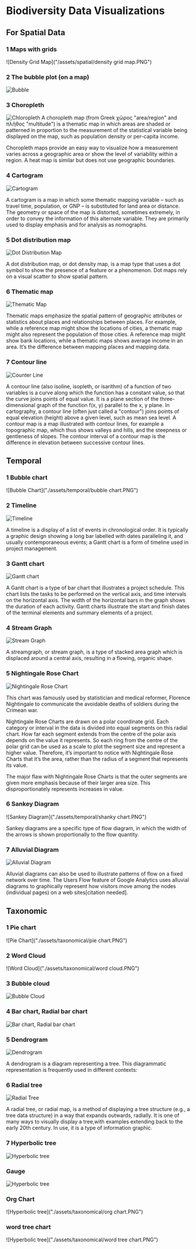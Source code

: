 # Biodiversity Data Visualizations
## For Spatial Data
### 1 Maps with grids
![Density Grid Map]("/assets/spatial/density grid map.PNG")
### 2 The bubble plot (on a map)
![Bubble]("./assets/spatial/bubble.png")
### 3 Choropleth
![Chloropleth]("assets/spatial/choropleth.png")
A choropleth map (from Greek χῶρος "area/region" and πλῆθος "multitude") is a thematic map in which areas are shaded or patterned in proportion to the measurement of the statistical variable being displayed on the map, such as population density or per-capita income.

Choropleth maps provide an easy way to visualize how a measurement varies across a geographic area or show the level of variability within a region. A heat map is similar but does not use geographic boundaries.

### 4 Cartogram
![Cartogram]("assets/spatial/cartogram.png")

A cartogram is a map in which some thematic mapping variable – such as travel time, population, or GNP – is substituted for land area or distance. The geometry or space of the map is distorted, sometimes extremely, in order to convey the information of this alternate variable. They are primarily used to display emphasis and for analysis as nomographs.
### 5 Dot distribution map
![Dot Distribution Map]("./assets/spatial/dotdistributed.jpg")

A dot distribution map, or dot density map, is a map type that uses a dot symbol to show the presence of a feature or a phenomenon. Dot maps rely on a visual scatter to show spatial pattern.
### 6 Thematic map
![Thematic Map]("./assets/spatial/thematic.png")

Thematic maps emphasize the spatial pattern of geographic attributes or statistics about places and relationships between places. For example, while a reference map might show the locations of cities, a thematic map might also represent the population of those cities. A reference map might show bank locations, while a thematic maps shows average income in an area. It’s the difference between mapping places and mapping data.


### 7 Contour line
![Counter Line]("./assets/spatial/counter.jpg")

A contour line (also isoline, isopleth, or isarithm) of a function of two variables is a curve along which the function has a constant value, so that the curve joins points of equal value. It is a plane section of the three-dimensional graph of the function f(x, y) parallel to the x, y plane. In cartography, a contour line (often just called a "contour") joins points of equal elevation (height) above a given level, such as mean sea level. A contour map is a map illustrated with contour lines, for example a topographic map, which thus shows valleys and hills, and the steepness or gentleness of slopes. The contour interval of a contour map is the difference in elevation between successive contour lines.

## Temporal
### 1 Bubble chart
![Bubble Chart]("./assets/temporal/bubble chart.PNG")

### 2 Timeline
![Timeline]("./assets/temporal/timeline.png")

A timeline is a display of a list of events in chronological order. It is typically a graphic design showing a long bar labelled with dates paralleling it, and usually contemporaneous events; a Gantt chart is a form of timeline used in project management.
### 3 Gantt chart
![Gantt chart]("./assets/temporal/gantt.png")

A Gantt chart is a type of bar chart that illustrates a project schedule. This chart lists the tasks to be performed on the vertical axis, and time intervals on the horizontal axis. The width of the horizontal bars in the graph shows the duration of each activity. Gantt charts illustrate the start and finish dates of the terminal elements and summary elements of a project.

### 4 Stream Graph
![Stream Graph]("./assets/temporal/streamgraph.png")

A streamgraph, or stream graph, is a type of stacked area graph which is displaced around a central axis, resulting in a flowing, organic shape.

### 5 Nightingale Rose Chart
![Nightingale Rose Chart]("./assets/temporal/rose.jpg")

This chart was famously used by statistician and medical reformer, Florence Nightingale to communicate the avoidable deaths of soldiers during the Crimean war.

Nightingale Rose Charts are drawn on a polar coordinate grid. Each category or interval in the data is divided into equal segments on this radial chart. How far each segment extends from the centre of the polar axis depends on the value it represents. So each ring from the centre of the polar grid can be used as a scale to plot the segment size and represent a higher value. Therefore, it’s important to notice with Nightingale Rose Charts that it’s the area, rather than the radius of a segment that represents its value.

The major flaw with Nightingale Rose Charts is that the outer segments are given more emphasis because of their larger area size. This disproportionately represents increases in value.
### 6 Sankey Diagram
![Sankey Diagram]("./assets/temporal/shanky chart.PNG")

Sankey diagrams are a specific type of flow diagram, in which the width of the arrows is shown proportionally to the flow quantity.
### 7 Alluvial Diagram
![Alluvial Diagram]("./assets/temporal/alluvial.png")

Alluvial diagrams can also be used to illustrate patterns of flow on a fixed network over time. The Users Flow feature of Google Analytics uses alluvial diagrams to graphically represent how visitors move among the nodes (individual pages) on a web sites[citation needed].

## Taxonomic
### 1 Pie chart
![Pie Chart]("./assets/taxonomical/pie chart.PNG")

### 2 Word Cloud
![Word Cloud]("./assets/taxonomical/word cloud.PNG")

### 3 Bubble cloud
![Bubble Cloud]("./assets/taxonomical/bubble-d3.png")

### 4 Bar chart, Radial bar chart
![Bar chart, Radial bar chart]("./assets/taxonomical/bar.png")

### 5 Dendrogram
![Dendrogram]("./assets/taxonomical/dendrogram.png")

A dendrogram is a diagram representing a tree. This diagrammatic representation is frequently used in different contexts:
### 6 Radial tree
![Radial Tree]("./assets/taxonomical/radial.png")

A radial tree, or radial map, is a method of displaying a tree structure (e.g., a tree data structure) in a way that expands outwards, radially. It is one of many ways to visually display a tree,with examples extending back to the early 20th century. In use, it is a type of information graphic.
### 7 Hyperbolic tree
![Hyperbolic tree]("./assets/taxonomical/hyperbolic-d3.png")

### Gauge
![Hyperbolic tree]("./assets/taxonomical/gauge.PNG")

### Org Chart
![Hyperbolic tree]("./assets/taxonomical/org chart.PNG")

### word tree chart
![Hyperbolic tree]("./assets/taxonomical/word tree chart.PNG")



